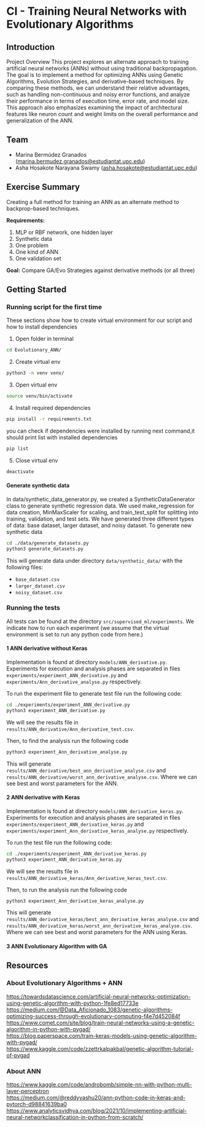 # CI - Training Neural Networks with Evolutionary Algorithms

## Introduction
Project Overview
This project explores an alternate approach to training artificial neural networks (ANNs) without using traditional backpropagation. The goal is to implement a method for optimizing ANNs using Genetic Algorithms, Evolution Strategies, and derivative-based techniques. By comparing these methods, we can understand their relative advantages, such as handling non-continuous and noisy error functions, and analyze their performance in terms of execution time, error rate, and model size. This approach also emphasizes examining the impact of architectural features like neuron count and weight limits on the overall performance and generalization of the ANN.

## Team

- Marina Bermúdez Granados (marina.bermudez.granados@estudiantat.upc.edu) <br />
- Asha Hosakote Narayana Swamy (asha.hosakote@estudiantat.upc.edu)


## Exercise Summary

Creating a full method for training an ANN as an alternate method to backprop-based techniques.

<b>Requirements:</b>
1. MLP or RBF network, one hidden layer
2. Synthetic data
3. One problem
4. One kind of ANN
5. One validation set

<b>Goal:</b> Compare GA/Evo Strategies against derivative methods (or all three)
## Getting Started

### Running script for the first time
These sections show how to create virtual environment for
our script and how to install dependencies
1. Open folder in terminal
  ```bash
  cd Evolutionary_ANN/
  ```

2. Create virtual env
  ```bash
  python3 -m venv venv/
  ```

3. Open virtual env
  ```bash
  source venv/bin/activate
  ```

4. Install required dependencies
  ```bash
  pip install -r requirements.txt
  ```
you can check if dependencies were installed by running next
command,it should print list with installed dependencies
  ```bash
  pip list
  ```

5. Close virtual env
  ```bash
  deactivate
  ```

#### Generate synthetic data
In data/synthetic_data_generator.py, we created a SyntheticDataGenerator class to generate synthetic regression data. We used make_regression for data creation, MinMaxScaler for scaling, and train_test_split for splitting into training, validation, and test sets. We have generated three different types of data: base dataset, larger dataset, and noisy dataset.
To generate new synthetic data

   ```bash
   cd ./data/generate_datasets.py
   python3 generate_datasets.py
   ```

This will generate data under directory `data/synthetic_data/` with the following files:
- `base_dataset.csv`
- `larger_dataset.csv`
- `noisy_dataset.csv`

### Running the tests
All tests can be found at the directory `src/supervised_ml/experiments`. We indicate how to run each experiment (we assume that the virtual environment is set to run any python code from here.)

#### 1 ANN derivative without Keras
Implementation is found at directory `models/ANN_derivative.py`.
Experiments for execution and analysis phases are separated in files `experiments/experiment_ANN_derivative.py` and `experiments/Ann_derivative_analyse.py` respectively.

To run the experiment file to generate test file run the following code:
   ```bash
   cd ./experiments/experiment_ANN_derivative.py
   python3 experiment_ANN_derivative.py
   ```

We will see the results file in `results/ANN_derivative/Ann_derivative_test.csv`.

Then, to find the analysis run the following code
   ```bash
   python3 experiment_Ann_derivative_analyse.py
   ```


This will generate `results/ANN_derivative/best_ann_derivative_analyse.csv` and `results/ANN_derivative/worst_ann_derivative_analyse.csv`.
Where we can see best and worst parameters for the ANN.

#### 2 ANN derivative with Keras

Implementation is found at directory `models/ANN_derivative_keras.py`.
Experiments for execution and analysis phases are separated in files  `experiments/experiment_ANN_derivative_keras.py` and `experiments/experiment_Ann_derivative_keras_analyse.py` respectively.

To run the test file run the following code:
   ```bash
   cd ./experiments/experiment_ANN_derivative_keras.py
   python3 experiment_ANN_derivative_keras.py
   ```

We will see the results file in `results/ANN_derivative_keras/Ann_derivative_keras_test.csv`.

Then, to run the analysis run the following code
   ```bash
   python3 experiment_Ann_derivative_keras_analyse.py
   ```


This will generate `results/ANN_derivative_keras/best_ann_derivative_keras_analyse.csv` and `results/ANN_derivative_keras/worst_ann_derivative_keras_analyse.csv`.
Where we can see best and worst parameters for the ANN using Keras.

#### 3 ANN Evolutionary Algorithm with GA


## Resources 

### About Evolutionary Algorithms + ANN
https://towardsdatascience.com/artificial-neural-networks-optimization-using-genetic-algorithm-with-python-1fe8ed17733e <br />
https://medium.com/@Data_Aficionado_1083/genetic-algorithms-optimizing-success-through-evolutionary-computing-f4e7d452084f <br />
https://www.comet.com/site/blog/train-neural-networks-using-a-genetic-algorithm-in-python-with-pygad/ <br />
https://blog.paperspace.com/train-keras-models-using-genetic-algorithm-with-pygad/ <br >
https://www.kaggle.com/code/zzettrkalpakbal/genetic-algorithm-tutorial-of-pygad

### About ANN
https://www.kaggle.com/code/androbomb/simple-nn-with-python-multi-layer-perceptron <br />
https://medium.com/@reddyyashu20/ann-python-code-in-keras-and-pytorch-d98841639ba0 <br />
https://www.analyticsvidhya.com/blog/2021/10/implementing-artificial-neural-networkclassification-in-python-from-scratch/
